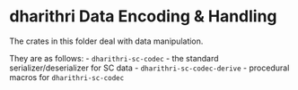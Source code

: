 # dharithri Data Encoding & Handling

The crates in this folder deal with data manipulation.

They are as follows:
    - `dharithri-sc-codec` - the standard serializer/deserializer for SC data
    - `dharithri-sc-codec-derive` - procedural macros for `dharithri-sc-codec`
